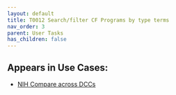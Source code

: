 ```yaml
---
layout: default
title: T0012 Search/filter CF Programs by type terms
nav_order: 3
parent: User Tasks
has_children: false
---
```


## Appears in Use Cases:

-   [NIH Compare across DCCs](../use-cases/multi-compare-custodian.md)
